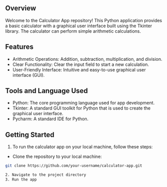 ## Overview
Welcome to the Calculator App repository! This Python application provides a basic calculator with a graphical user interface built using the Tkinter library. The calculator can perform simple arithmetic calculations.


## Features
- Arithmetic Operations: Addition, subtraction, multiplication, and division.
- Clear Functionality: Clear the input field to start a new calculation.
- User-Friendly Interface: Intuitive and easy-to-use graphical user interface (GUI).

## Tools and Language Used
- Python: The core programming language used for app development.
- Tkinter: A standard GUI toolkit for Python that is used to create the graphical user interface.
- Pycharm: A standard IDE for Python.


## Getting Started
1. To run the calculator app on your local machine, follow these steps:

- Clone the repository to your local machine:
```bash
git clone https://github.com/your-username/calculator-app.git

2. Navigate to the project directory
3. Run the app

